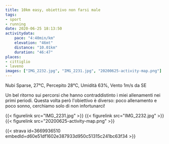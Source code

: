 ```yaml
---
title: 10km easy, obiettivo non farsi male
tags:
- sport
- running
date: 2020-06-25 18:13:50
activitydata:
    pace: "4:40min/km"
    elevation: "46mt"
    distance: "10.01km"
    duration: "46:47"
places:
- cittiglio
- laveno
images: ["IMG_2232.jpg", "IMG_2231.jpg", "20200625-activity-map.png"]
---
```


Nubi Sparse, 27°C, Percepito 28°C, Umidità 63%, Vento 1m/s da SE

Un bel ritorno sui percorsi che hanno contraddistinto i miei allenamenti nei primi periodi.
Questa volta però l'obiettivo è diverso: poco allenamento e poco sonno, cerchiamo solo di non infortunarci!


{{< figurelink src="IMG_2231.jpg" >}}
{{< figurelink src="IMG_2232.jpg" >}}
{{< figurelink src="20200625-activity-map.png" >}}


{{< strava id=3669936510 embedId=d60e51df1602e387933d950c51315c241bc63f34 >}}
